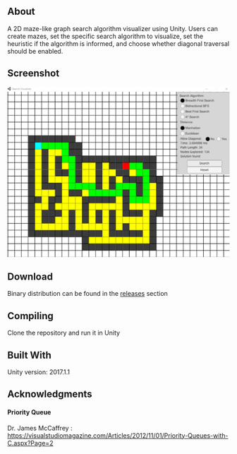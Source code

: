 ## About ##
A 2D maze-like graph search algorithm visualizer using Unity. Users can create mazes, set the specific search algorithm to visualize,
set the heuristic if the algorithm is informed, and choose whether diagonal traversal should be enabled. 

## Screenshot ##
![BFS Screenshot](/Screenshots/BFS_Screenshot.png)

## Download ##
Binary distribution can be found in the [releases](https://github.com/amSangi/Search-Visualizer/releases) section

## Compiling ##
Clone the repository and run it in Unity

## Built With ##
Unity version: 2017.1.1

## Acknowledgments ##
#### Priority Queue ####
Dr. James McCaffrey : https://visualstudiomagazine.com/Articles/2012/11/01/Priority-Queues-with-C.aspx?Page=2
